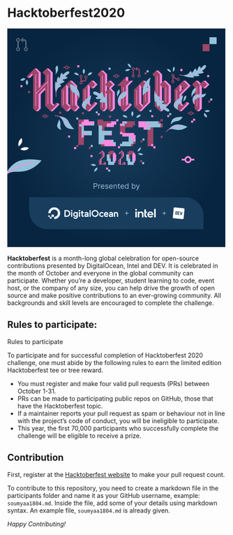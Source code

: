 # Hacktoberfest2020

![Banner](images/banner.png)

**Hacktoberfest** is a month-long global celebration for open-source contributions presented by DigitalOcean, Intel and DEV. It is celebrated in the month of October and everyone in the global community can participate. Whether you’re a developer, student learning to code, event host, or the company of any size, you can help drive the growth of open source and make positive contributions to an ever-growing community. All backgrounds and skill levels are encouraged to complete the challenge.

## Rules to participate:

Rules to participate

To participate and for successful completion of Hacktoberfest 2020 challenge, one must abide by the following rules to earn the limited edition Hacktoberfest tee or tree reward.

* You must register and make four valid pull requests (PRs) between October 1-31.
* PRs can be made to participating public repos on GitHub, those that have the Hacktoberfest topic.
* If a maintainer reports your pull request as spam or behaviour not in line with the project’s code of conduct, you will be ineligible to participate.
* This year, the first 70,000 participants who successfully complete the challenge will be eligible to receive a prize.

## Contribution

First, register at the [Hacktoberfest website](https://hacktoberfest.digitalocean.com/) to make your pull request count. 

To contribute to this repository, you need to create a markdown file in the participants folder and name it as your GitHub username, example: `soumyaa1804.md`. Inside the file, add some of your details using markdown syntax. An example file, `soumyaa1804.md` is already given.

_Happy Contributing!_
